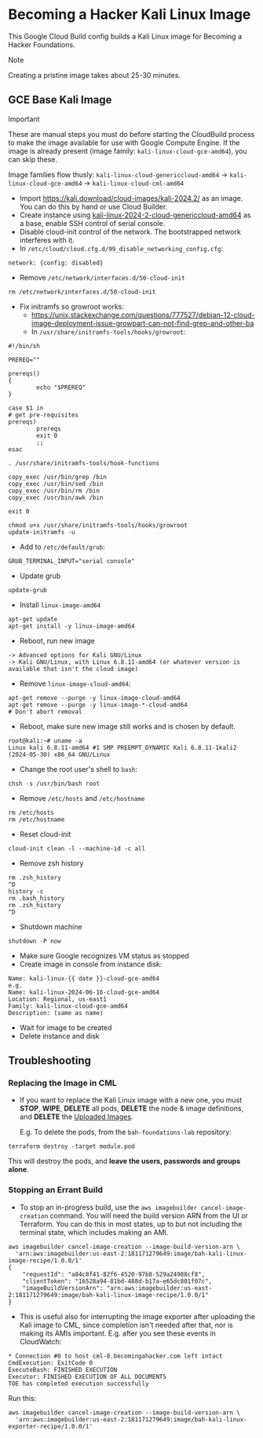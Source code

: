 # Becoming a Hacker Kali Linux Image

This Google Cloud Build config builds a Kali Linux image for Becoming a Hacker
Foundations.

> [!NOTE]
> Creating a pristine image takes about 25-30 minutes.

## GCE Base Kali Image

> [!IMPORTANT]
> These are manual steps you must do before starting the CloudBuild process to
> make the image available for use with Google Compute Engine.  If the image
> is already present (image family: `kali-linux-cloud-gce-amd64`), you can skip
> these.

Image families flow thusly:
`kali-linux-cloud-genericcloud-amd64` -> `kali-linux-cloud-gce-amd64` -> `kali-linux-cloud-cml-amd64`

* Import https://kali.download/cloud-images/kali-2024.2/ as an image.  You can do this by hand or use Cloud Builder.
* Create instance using [kali-linux-2024-2-cloud-genericcloud-amd64](https://console.cloud.google.com/compute/imagesDetail/projects/gcp-asigbahgcp-nprd-47930/global/images/kali-linux-2024-2-cloud-genericcloud-amd64?project=gcp-asigbahgcp-nprd-47930) as a base, enable SSH control of serial console. 
* Disable cloud-init control of the network.  The bootstrapped network interferes with it.
* In `/etc/cloud/cloud.cfg.d/99_disable_networking_config.cfg`:
```
network: {config: disabled}
```
* Remove `/etc/network/interfaces.d/50-cloud-init`
```
rm /etc/network/interfaces.d/50-cloud-init
```
* Fix initramfs so growroot works:
	* https://unix.stackexchange.com/questions/777527/debian-12-cloud-image-deployment-issue-growpart-can-not-find-grep-and-other-ba
	* In `/usr/share/initramfs-tools/hooks/growroot`:
```
#!/bin/sh

PREREQ=""

prereqs()
{
        echo "$PREREQ"
}

case $1 in
# get pre-requisites
prereqs)
        prereqs
        exit 0
        ;;
esac

. /usr/share/initramfs-tools/hook-functions

copy_exec /usr/bin/grep /bin
copy_exec /usr/bin/sed /bin
copy_exec /usr/bin/rm /bin
copy_exec /usr/bin/awk /bin

exit 0
```
```
chmod u+x /usr/share/initramfs-tools/hooks/growroot
update-initramfs -u
```
* Add to `/etc/default/grub`:
```
GRUB_TERMINAL_INPUT="serial console"
```
* Update grub
```
update-grub
```
* Install `linux-image-amd64`
```
apt-get update
apt-get install -y linux-image-amd64
```
* Reboot, run new image
```
-> Advanced options for Kali GNU/Linux
-> Kali GNU/Linux, with Linux 6.8.11-amd64 (or whatever version is available that isn't the cloud image)
```
* Remove `linux-image-cloud-amd64`:
```
apt-get remove --purge -y linux-image-cloud-amd64
apt-get remove --purge -y linux-image-*-cloud-amd64
# Don't abort removal
```
* Reboot, make sure new image still works and is chosen by default.
```
root@kali:~# uname -a   
Linux kali 6.8.11-amd64 #1 SMP PREEMPT_DYNAMIC Kali 6.8.11-1kali2 (2024-05-30) x86_64 GNU/Linux
```
* Change the root user's shell to `bash`:
```
chsh -s /usr/bin/bash root
```
* Remove `/etc/hosts` and `/etc/hostname`
```
rm /etc/hosts
rm /etc/hostname
```
* Reset cloud-init
```
cloud-init clean -l --machine-id -c all
```
* Remove zsh history
```
rm .zsh_history
^D
history -c
rm .bash_history
rm .zsh_history
^D
```
* Shutdown machine
```
shutdown -P now
```
* Make sure Google recognizes VM status as stopped
* Create image in console from instance disk:
```
Name: kali-linux-{{ date }}-cloud-gce-amd64
e.g.
Name: kali-linux-2024-06-16-cloud-gce-amd64
Location: Regional, us-east1
Family: kali-linux-cloud-gce-amd64
Description: (same as name)
```
* Wait for image to be created
* Delete instance and disk

## Troubleshooting

### Replacing the Image in CML

* If you want to replace the Kali Linux image with a new one, you must
  **STOP**, **WIPE**, **DELETE** all pods, **DELETE** the node & image
  definitions, and **DELETE** the 
  [Uploaded Images](https://becomingahacker.com/manage_image_uploads/).  

  E.g.  To delete the pods, from the `bah-foundations-lab` repository:

```
terraform destroy -target module.pod
```

This will destroy the pods, and **leave the users, passwords and groups alone**.

### Stopping an Errant Build

* To stop an in-progress build, use the `aws imagebuilder cancel-image-creation`
  command.  You will need the build version ARN from the UI or Terraform.  You can
  do this in most states, up to but not including the terminal state, which
  includes making an AMI.

```
aws imagebuilder cancel-image-creation --image-build-version-arn \
  'arn:aws:imagebuilder:us-east-2:181171279649:image/bah-kali-linux-image-recipe/1.0.0/1'
{
    "requestId": "a84c8f41-82f6-4520-97b8-529a24988cf8",
    "clientToken": "16528a94-81bd-488d-b17a-e65dc801f07c",
    "imageBuildVersionArn": "arn:aws:imagebuilder:us-east-2:181171279649:image/bah-kali-linux-image-recipe/1.0.0/1"
}
```

* This is useful also for interrupting the image exporter after uploading
  the Kali image to CML, since completion isn't needed after that, nor is making
  its AMIs important.  E.g.  after you see these events in CloudWatch:

```
* Connection #0 to host cml-0.becomingahacker.com left intact
CmdExecution: ExitCode 0
ExecuteBash: FINISHED EXECUTION
Executor: FINISHED EXECUTION OF ALL DOCUMENTS
TOE has completed execution successfully
```
Run this:
```
aws imagebuilder cancel-image-creation --image-build-version-arn \
  'arn:aws:imagebuilder:us-east-2:181171279649:image/bah-kali-linux-exporter-recipe/1.0.0/1'
```
